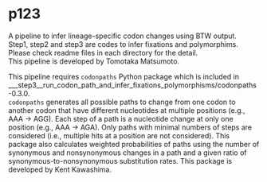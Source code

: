 # p123

A pipeline to infer lineage-specific codon changes using BTW output.  
Step1, step2 and step3 are codes to infer fixations and polymorphims.  
Please check readme files in each directory for the detail.  
This pipeline is developed by Tomotaka Matsumoto. 

This pipeline requires `codonpaths` Python package which is included in ___step3__run_codon_path_and_infer_fixations_polymorphisms/codonpaths-0.3.0.  
`codonpaths` generates all possible paths to change from one codon to another codon that have different nucleotides at multiple positions (e.g., AAA -> AGG). Each step of a path is a nucleotide change at only one position (e.g., AAA -> AGA). Only paths with minimal numbers of steps are considered (i.e., multiple hits at a position are not considered). This package also calculates weighted probabilities of paths using the number of synonymous and nonsynonymous changes in a path and a given ratio of synonymous-to-nonsynonymous substitution rates. This package is developed by Kent Kawashima. 
